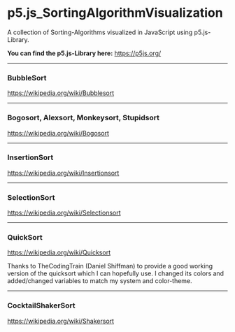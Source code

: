 # p5.js_SortingAlgorithmVisualization
A collection of Sorting-Algorithms visualized in JavaScript using p5.js-Library.

**You can find the p5.js-Library here:** https://p5js.org/

***
### BubbleSort
https://wikipedia.org/wiki/Bubblesort
***
### Bogosort, Alexsort, Monkeysort, Stupidsort
https://wikipedia.org/wiki/Bogosort
***
### InsertionSort
https://wikipedia.org/wiki/Insertionsort
***
### SelectionSort
https://wikipedia.org/wiki/Selectionsort
***
### QuickSort
https://wikipedia.org/wiki/Quicksort

Thanks to TheCodingTrain (Daniel Shiffman) to provide a good working version of the quicksort which I can hopefully use. I changed its colors and added/changed variables to match my system and color-theme.
***
### CocktailShakerSort
https://wikipedia.org/wiki/Shakersort
